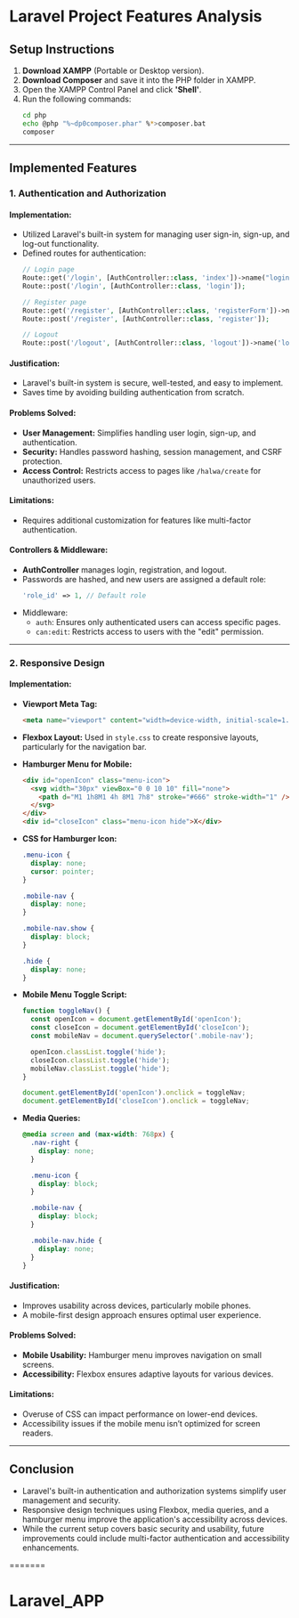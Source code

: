 
# Laravel Project Features Analysis

## Setup Instructions

1. **Download XAMPP** (Portable or Desktop version).
2. **Download Composer** and save it into the PHP folder in XAMPP.
3. Open the XAMPP Control Panel and click **'Shell'**.
4. Run the following commands:
   ```bash
   cd php
   echo @php "%~dp0composer.phar" %*>composer.bat
   composer
   ```

---

## Implemented Features

### 1. Authentication and Authorization

#### **Implementation:**
- Utilized Laravel's built-in system for managing user sign-in, sign-up, and log-out functionality.
- Defined routes for authentication:
  ```php
  // Login page
  Route::get('/login', [AuthController::class, 'index'])->name("login");
  Route::post('/login', [AuthController::class, 'login']);

  // Register page
  Route::get('/register', [AuthController::class, 'registerForm'])->name('register');
  Route::post('/register', [AuthController::class, 'register']);

  // Logout
  Route::post('/logout', [AuthController::class, 'logout'])->name('logout');
  ```

#### **Justification:**
- Laravel's built-in system is secure, well-tested, and easy to implement.
- Saves time by avoiding building authentication from scratch.

#### **Problems Solved:**
- **User Management:** Simplifies handling user login, sign-up, and authentication.
- **Security:** Handles password hashing, session management, and CSRF protection.
- **Access Control:** Restricts access to pages like `/halwa/create` for unauthorized users.

#### **Limitations:**
- Requires additional customization for features like multi-factor authentication.

#### **Controllers & Middleware:**
- **AuthController** manages login, registration, and logout.
- Passwords are hashed, and new users are assigned a default role:
  ```php
  'role_id' => 1, // Default role
  ```
- Middleware:
  - `auth`: Ensures only authenticated users can access specific pages.
  - `can:edit`: Restricts access to users with the "edit" permission.

---

### 2. Responsive Design

#### **Implementation:**
- **Viewport Meta Tag:**
  ```html
  <meta name="viewport" content="width=device-width, initial-scale=1.0">
  ```

- **Flexbox Layout:**
  Used in `style.css` to create responsive layouts, particularly for the navigation bar.

- **Hamburger Menu for Mobile:**
  ```html
  <div id="openIcon" class="menu-icon">
    <svg width="30px" viewBox="0 0 10 10" fill="none">
      <path d="M1 1h8M1 4h 8M1 7h8" stroke="#666" stroke-width="1" />
    </svg>
  </div>
  <div id="closeIcon" class="menu-icon hide">X</div>
  ```

- **CSS for Hamburger Icon:**
  ```css
  .menu-icon {
    display: none;
    cursor: pointer;
  }

  .mobile-nav {
    display: none;
  }

  .mobile-nav.show {
    display: block;
  }

  .hide {
    display: none;
  }
  ```

- **Mobile Menu Toggle Script:**
  ```javascript
  function toggleNav() {
    const openIcon = document.getElementById('openIcon');
    const closeIcon = document.getElementById('closeIcon');
    const mobileNav = document.querySelector('.mobile-nav');

    openIcon.classList.toggle('hide');
    closeIcon.classList.toggle('hide');
    mobileNav.classList.toggle('hide');
  }

  document.getElementById('openIcon').onclick = toggleNav;
  document.getElementById('closeIcon').onclick = toggleNav;
  ```

- **Media Queries:**
  ```css
  @media screen and (max-width: 768px) {
    .nav-right {
      display: none;
    }

    .menu-icon {
      display: block;
    }

    .mobile-nav {
      display: block;
    }

    .mobile-nav.hide {
      display: none;
    }
  }
  ```

#### **Justification:**
- Improves usability across devices, particularly mobile phones.
- A mobile-first design approach ensures optimal user experience.

#### **Problems Solved:**
- **Mobile Usability:** Hamburger menu improves navigation on small screens.
- **Accessibility:** Flexbox ensures adaptive layouts for various devices.

#### **Limitations:**
- Overuse of CSS can impact performance on lower-end devices.
- Accessibility issues if the mobile menu isn’t optimized for screen readers.

---

## Conclusion
- Laravel's built-in authentication and authorization systems simplify user management and security.
- Responsive design techniques using Flexbox, media queries, and a hamburger menu improve the application's accessibility across devices.
- While the current setup covers basic security and usability, future improvements could include multi-factor authentication and accessibility enhancements.

=======
# Laravel_APP

